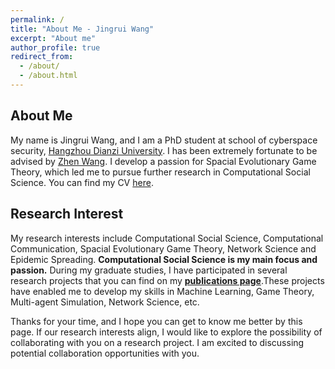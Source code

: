 ```yaml
---
permalink: /
title: "About Me - Jingrui Wang"
excerpt: "About me"
author_profile: true
redirect_from: 
  - /about/
  - /about.html
---
```

## About Me
My name is Jingrui Wang, and I am a PhD student at school of cyberspace security, [Hangzhou Dianzi University](https://www.hdu.edu.cn/main.htm). I has been extremely fortunate to be advised by [Zhen Wang](https://cbs.hdu.edu.cn/2022/0909/c3446a156649/page.htm). I develop a passion for Spacial Evolutionary Game Theory, which led me to pursue further research in Computational Social Science. You can find my CV [here](../files/cv.pdf).

## Research Interest
My research interests include Computational Social Science, Computational Communication, Spacial Evolutionary Game Theory,  Network Science and Epidemic Spreading. <b>Computational Social Science is my main focus and passion.</b> During my graduate studies, I have participated in several research projects that you can find on my [<b>publications page</b>](https://scholar.google.com/citations?hl=en&user=oiu-yTYAAAAJ&view_op=list_works&sortby=pubdate).These projects have enabled me to develop my skills in Machine Learning, Game Theory, Multi-agent Simulation, Network Science, etc.

Thanks for your time, and I hope you can get to know me better by this page. If our research interests align, I would like to explore the possibility of collaborating with you on a research project. I am excited to discussing potential collaboration opportunities with you.
